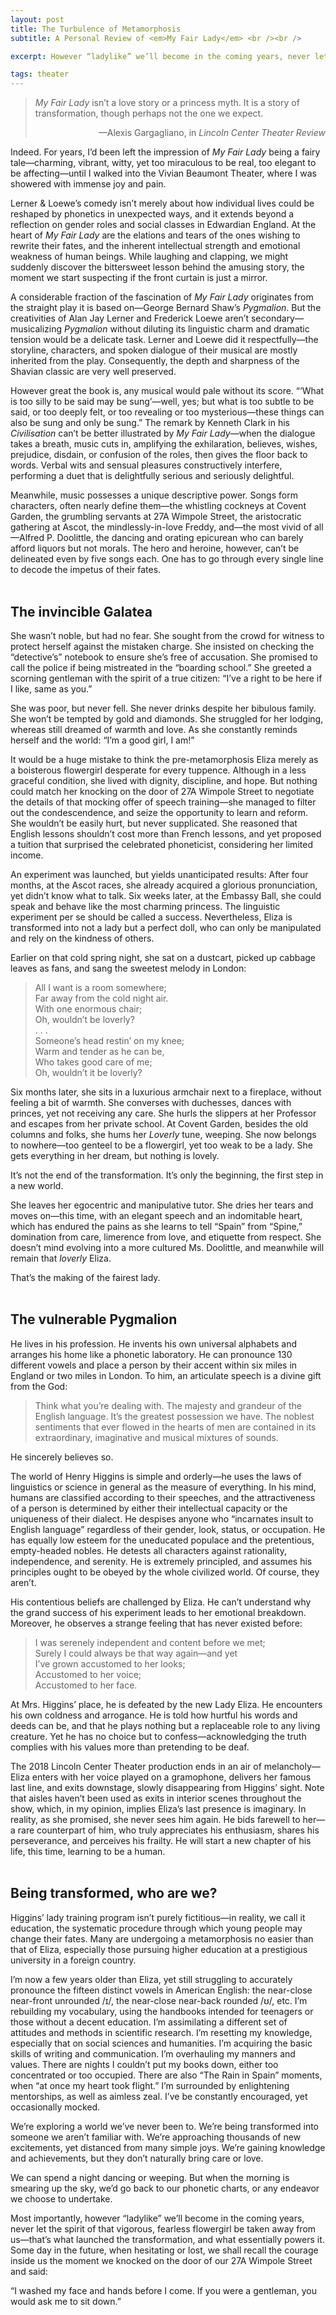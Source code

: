```yaml
---
layout: post
title: The Turbulence of Metamorphosis
subtitle: A Personal Review of <em>My Fair Lady</em> <br /><br />

excerpt: However “ladylike” we’ll become in the coming years, never let the spirit of that vigorous, fearless flowergirl be taken away from us—“I washed my face and hands before I come. If you were a gentleman, you would ask me to sit down.” <br />

tags: theater
---
```

> _My Fair Lady_ isn’t a love story or a princess myth. It is a story of transformation, though perhaps not the one we expect.<br />
> <p align="right">—Alexis Gargagliano, in <em>Lincoln Center Theater Review</em>

Indeed. For years, I’d been left the impression of _My Fair Lady_ being a fairy tale—charming, vibrant, witty, yet too miraculous to be real, too elegant to be affecting—until I walked into the Vivian Beaumont Theater, where I was showered with immense joy and pain. 

Lerner & Loewe’s comedy isn’t merely about how individual lives could be reshaped by phonetics in unexpected ways, and it extends beyond a reflection on gender roles and social classes in Edwardian England. At the heart of _My Fair Lady_ are the elations and tears of the ones wishing to rewrite their fates, and the inherent intellectual strength and emotional weakness of human beings. While laughing and clapping, we might suddenly discover the bittersweet lesson behind the amusing story, the moment we start suspecting if the front curtain is just a mirror. 

A considerable fraction of the fascination of _My Fair Lady_ originates from the straight play it is based on—George Bernard Shaw’s _Pygmalion_. But the creativities of Alan Jay Lerner and Frederick Loewe aren’t secondary—musicalizing _Pygmalion_ without diluting its linguistic charm and dramatic tension would be a delicate task. Lerner and Loewe did it respectfully—the storyline, characters, and spoken dialogue of their musical are mostly inherited from the play. Consequently, the depth and sharpness of the Shavian classic are very well preserved. 

However great the book is, any musical would pale without its score. “‘What is too silly to be said may be sung’—well, yes; but what is too subtle to be said, or too deeply felt, or too revealing or too mysterious—these things can also be sung and only be sung.” The remark by Kenneth Clark in his _Civilisation_ can’t be better illustrated by _My Fair Lady_—when the dialogue takes a breath, music cuts in, amplifying the exhilaration, believes, wishes, prejudice, disdain, or confusion of the roles, then gives the floor back to words. Verbal wits and sensual pleasures constructively interfere, performing a duet that is delightfully serious and seriously delightful. 

Meanwhile, music possesses a unique descriptive power. Songs form characters, often nearly define them—the whistling cockneys at Covent Garden, the grumbling servants at 27A Wimpole Street, the aristocratic gathering at Ascot, the mindlessly-in-love Freddy, and—the most vivid of all—Alfred P. Doolittle, the dancing and orating epicurean who can barely afford liquors but not morals. The hero and heroine, however, can’t be delineated even by five songs each. One has to go through every single line to decode the impetus of their fates.<br /><br />


## The invincible Galatea

She wasn’t noble, but had no fear. She sought from the crowd for witness to protect herself against the mistaken charge. She insisted on checking the “detective’s” notebook to ensure she’s free of accusation. She promised to call the police if being mistreated in the “boarding school.” She greeted a scorning gentleman with the spirit of a true citizen: “I’ve a right to be here if I like, same as you.”

She was poor, but never fell. She never drinks despite her bibulous family. She won’t be tempted by gold and diamonds. She struggled for her lodging, whereas still dreamed of warmth and love. As she constantly reminds herself and the world: “I’m a good girl, I am!” 

It would be a huge mistake to think the pre-metamorphosis Eliza merely as a boisterous flowergirl desperate for every tuppence. Although in a less graceful condition, she lived with dignity, discipline, and hope. But nothing could match her knocking on the door of 27A Wimpole Street to negotiate the details of that mocking offer of speech training—she managed to filter out the condescendence, and seize the opportunity to learn and reform. She wouldn’t be easily hurt, but never supplicated. She reasoned that English lessons shouldn’t cost more than French lessons, and yet proposed a tuition that surprised the celebrated phoneticist, considering her limited income. 

An experiment was launched, but yields unanticipated results: After four months, at the Ascot races, she already acquired a glorious pronunciation, yet didn’t know what to talk. Six weeks later, at the Embassy Ball, she could speak and behave like the most charming princess. The linguistic experiment per se should be called a success. Nevertheless, Eliza is transformed into not a lady but a perfect doll, who can only be manipulated and rely on the kindness of others. 

Earlier on that cold spring night, she sat on a dustcart, picked up cabbage leaves as fans, and sang the sweetest melody in London:

>All I want is a room somewhere; <br />
>Far away from the cold night air. <br />
>With one enormous chair; <br />
>Oh, wouldn’t be loverly? <br />
>. . . <br />
>Someone’s head restin’ on my knee; <br />
>Warm and tender as he can be, <br />
>Who takes good care of me; <br />
>Oh, wouldn’t it be loverly?

Six months later, she sits in a luxurious armchair next to a fireplace, without feeling a bit of warmth. She converses with duchesses, dances with princes, yet not receiving any care. She hurls the slippers at her Professor and escapes from her private school. At Covent Garden, besides the old columns and folks, she hums her _Loverly_ tune, weeping. She now belongs to nowhere—too genteel to be a flowergirl, yet too weak to be a lady. She gets everything in her dream, but nothing is lovely.

It’s not the end of the transformation. It’s only the beginning, the first step in a new world. 

She leaves her egocentric and manipulative tutor. She dries her tears and moves on—this time, with an elegant speech and an indomitable heart, which has endured the pains as she learns to tell “Spain” from “Spine,” domination from care, limerence from love, and etiquette from respect. She doesn’t mind evolving into a more cultured Ms. Doolittle, and meanwhile will remain that _loverly_ Eliza.

That’s the making of the fairest lady.<br /><br />


## The vulnerable Pygmalion

He lives in his profession. He invents his own universal alphabets and arranges his home like a phonetic laboratory. He can pronounce 130 different vowels and place a person by their accent within six miles in England or two miles in London. To him, an articulate speech is a divine gift from the God:

>Think what you’re dealing with. The majesty and grandeur of the English language. It’s the greatest possession we have. The noblest sentiments that ever flowed in the hearts of men are contained in its extraordinary, imaginative and musical mixtures of sounds.

He sincerely believes so.

The world of Henry Higgins is simple and orderly—he uses the laws of linguistics or science in general as the measure of everything. In his mind, humans are classified according to their speeches, and the attractiveness of a person is determined by either their intellectual capacity or the uniqueness of their dialect. He despises anyone who “incarnates insult to English language” regardless of their gender, look, status, or occupation. He has equally low esteem for the uneducated populace and the pretentious, empty-headed nobles. He detests all characters against rationality, independence, and serenity. He is extremely principled, and assumes his principles ought to be obeyed by the whole civilized world. Of course, they aren’t. 

His contentious beliefs are challenged by Eliza. He can’t understand why the grand success of his experiment leads to her emotional breakdown. Moreover, he observes a strange feeling that has never existed before: 

>I was serenely independent and content before we met; <br />
>Surely I could always be that way again—and yet <br />
>I’ve grown accustomed to her looks; <br />
>Accustomed to her voice; <br />
>Accustomed to her face. <br />

At Mrs. Higgins’ place, he is defeated by the new Lady Eliza. He encounters his own coldness and arrogance. He is told how hurtful his words and deeds can be, and that he plays nothing but a replaceable role to any living creature. Yet he has no choice but to confess—acknowledging the truth complies with his values more than pretending to be deaf.

The 2018 Lincoln Center Theater production ends in an air of melancholy—Eliza enters with her voice played on a gramophone, delivers her famous last line, and exits downstage, slowly disappearing from Higgins’ sight. Note that aisles haven’t been used as exits in interior scenes throughout the show, which, in my opinion, implies Eliza’s last presence is imaginary. In reality, as she promised, she never sees him again. He bids farewell to her—a rare counterpart of him, who truly appreciates his enthusiasm, shares his perseverance, and perceives his frailty. He will start a new chapter of his life, this time, learning to be a human.<br /><br />


## Being transformed, who are we?

Higgins’ lady training program isn’t purely fictitious—in reality, we call it education, the systematic procedure through which young people may change their fates. Many are undergoing a metamorphosis no easier than that of Eliza, especially those pursuing higher education at a prestigious university in a foreign country.

I’m now a few years older than Eliza, yet still struggling to accurately pronounce the fifteen distinct vowels in American English: the near-close near-front unrounded /ɪ/, the near-close near-back rounded /ʊ/, etc. I’m rebuilding my vocabulary, using the handbooks intended for teenagers or those without a decent education. I’m assimilating a different set of attitudes and methods in scientific research. I’m resetting my knowledge, especially that on social sciences and humanities. I’m acquiring the basic skills of writing and communication. I’m overhauling my manners and values. There are nights I couldn’t put my books down, either too concentrated or too occupied. There are also “The Rain in Spain” moments, when “at once my heart took flight.” I’m surrounded by enlightening mentorships, as well as aimless zeal. I’ve be constantly encouraged, yet occasionally mocked. 

We’re exploring a world we’ve never been to. We’re being transformed into someone we aren’t familiar with. We’re approaching thousands of new excitements, yet distanced from many simple joys. We’re gaining knowledge and achievements, but they don’t naturally bring care or love.

We can spend a night dancing or weeping. But when the morning is smearing up the sky, we’d go back to our phonetic charts, or any endeavor we choose to undertake. 

Most importantly, however “ladylike” we’ll become in the coming years, never let the spirit of that vigorous, fearless flowergirl be taken away from us—that’s what launched the transformation, and what essentially powers it. Some day in the future, when hesitating or lost, we shall recall the courage inside us the moment we knocked on the door of our 27A Wimpole Street and said:

“I washed my face and hands before I come. If you were a gentleman, you would ask me to sit down.”<br /><br />


